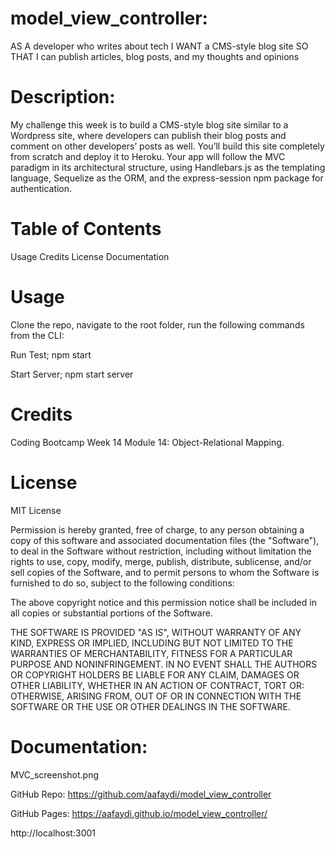 # model_view_controller:
AS A developer who writes about tech
I WANT a CMS-style blog site
SO THAT I can publish articles, blog posts, and my thoughts and opinions


# Description:
My challenge this week is to build a CMS-style blog site similar to a Wordpress site, where developers can publish their blog posts and comment on other developers’ posts as well. You’ll build this site completely from scratch and deploy it to Heroku. Your app will follow the MVC paradigm in its architectural structure, using Handlebars.js as the templating language, Sequelize as the ORM, and the express-session npm package for authentication.

# Table of Contents
Usage
Credits
License
Documentation

# Usage
Clone the repo, navigate to the root folder, run the following commands from the CLI:

Run Test;
npm start

Start Server;
npm start server

# Credits
Coding Bootcamp Week 14 Module 14: Object-Relational Mapping.

# License
MIT License

Permission is hereby granted, free of charge, to any person obtaining a copy of this software and associated documentation files (the "Software"), to deal in the Software without restriction, including without limitation the rights to use, copy, modify, merge, publish, distribute, sublicense, and/or sell copies of the Software, and to permit persons to whom the Software is furnished to do so, subject to the following conditions:

The above copyright notice and this permission notice shall be included in all copies or substantial portions of the Software.

THE SOFTWARE IS PROVIDED "AS IS", WITHOUT WARRANTY OF ANY KIND, EXPRESS OR IMPLIED, INCLUDING BUT NOT LIMITED TO THE WARRANTIES OF MERCHANTABILITY, FITNESS FOR A PARTICULAR PURPOSE AND NONINFRINGEMENT. IN NO EVENT SHALL THE AUTHORS OR COPYRIGHT HOLDERS BE LIABLE FOR ANY CLAIM, DAMAGES OR OTHER LIABILITY, WHETHER IN AN ACTION OF CONTRACT, TORT OR: OTHERWISE, ARISING FROM, OUT OF OR IN CONNECTION WITH THE SOFTWARE OR THE USE OR OTHER DEALINGS IN THE SOFTWARE.

# Documentation:
MVC_screenshot.png

GitHub Repo: https://github.com/aafaydi/model_view_controller

GitHub Pages:  https://aafaydi.github.io/model_view_controller/

http://localhost:3001
